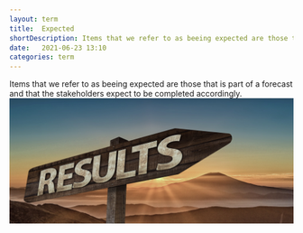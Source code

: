 ```yaml
---
layout: term
title:  Expected
shortDescription: Items that we refer to as beeing expected are those that is part of a forecast and that the stakeholders expect to be completed accordingly.
date:   2021-06-23 13:10
categories: term
---
```

Items that we refer to as beeing expected are those that is part of a forecast and that the stakeholders expect to be completed accordingly.
![expected](../assets/terms/expected.jpeg)

